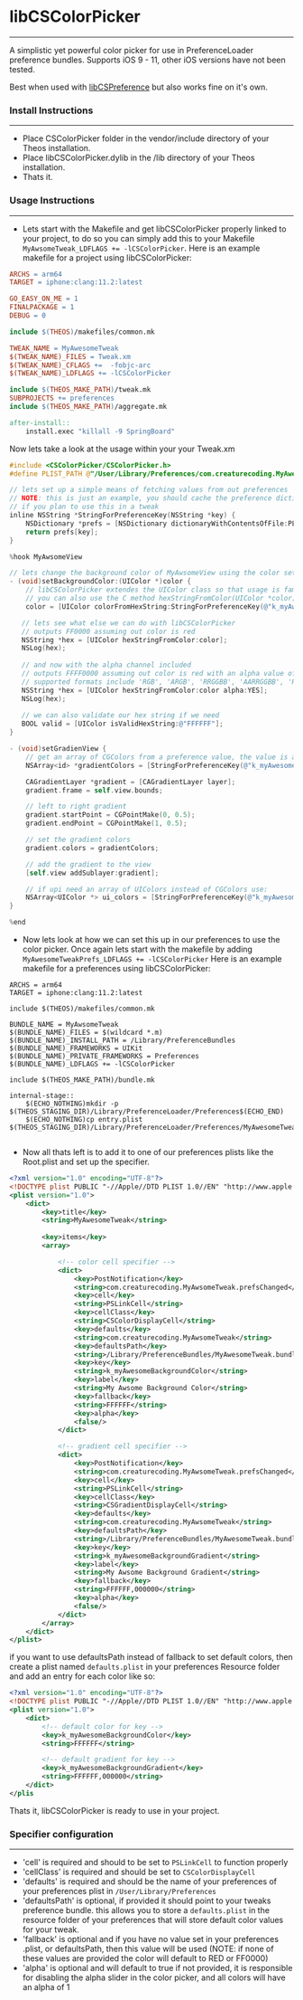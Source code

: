 # libCSColorPicker

---

A simplistic yet powerful color picker for use in PreferenceLoader preference bundles. Supports iOS 9 - 11, other iOS versions have not been tested.

Best when used with [libCSPreference](https://creaturesurvive.github.io/repo/cydia/libcspreferences/depiction/) but also works fine on it's own.

### Install Instructions

---

* Place CSColorPicker folder in the vendor/include directory of your Theos installation.
* Place libCSColorPicker.dylib in the /lib directory of your Theos installation.
* Thats it.



### Usage Instructions

---

* Lets start with the Makefile and get libCSColorPicker properly linked to your project, to do so you can simply add this to your Makefile `MyAwsomeTweak_LDFLAGS += -lCSColorPicker`. Here is an example makefile for a project using libCSColorPicker:

```makefile
ARCHS = arm64
TARGET = iphone:clang:11.2:latest

GO_EASY_ON_ME = 1
FINALPACKAGE = 1
DEBUG = 0

include $(THEOS)/makefiles/common.mk

TWEAK_NAME = MyAwesomeTweak
$(TWEAK_NAME)_FILES = Tweak.xm
$(TWEAK_NAME)_CFLAGS +=  -fobjc-arc
$(TWEAK_NAME)_LDFLAGS += -lCSColorPicker

include $(THEOS_MAKE_PATH)/tweak.mk
SUBPROJECTS += preferences
include $(THEOS_MAKE_PATH)/aggregate.mk

after-install::
	install.exec "killall -9 SpringBoard"
```



Now lets take a look at the usage within your your Tweak.xm

```objective-c
#include <CSColorPicker/CSColorPicker.h>
#define PLIST_PATH @"/User/Library/Preferences/com.creaturecoding.MyAwesomeTweak.plist"

// lets set up a simple means of fetching values from out preferences
// NOTE: this is just an example, you should cache the preference dictionary 
// if you plan to use this in a tweak
inline NSString *StringForPreferenceKey(NSString *key) {
    NSDictionary *prefs = [NSDictionary dictionaryWithContentsOfFile:PLIST_PATH] ? : [NSDictionary new];
    return prefs[key];
}

%hook MyAwsomeView

// lets change the background color of MyAwsomeView using the color set in our preferences
- (void)setBackgroundColor:(UIColor *)color {
	// libCSColorPicker extendes the UIColor class so that usage is familiar
	// you can also use the C method hexStringFromColor(UIColor *color);
    color = [UIColor colorFromHexString:StringForPreferenceKey(@"k_myAwesomeBackgroundColor)];

   // lets see what else we can do with libCSColorPicker
   // outputs FF0000 assuming out color is red
   NSString *hex = [UIColor hexStringFromColor:color];
   NSLog(hex); 
   
   // and now with the alpha channel included
   // outputs FFFF0000 assuming out color is red with an alpha value of 1
   // supported formats include 'RGB', 'ARGB', 'RRGGBB', 'AARRGGBB', 'RGB:0.25', 'RRGGBB:0.25'
   NSString *hex = [UIColor hexStringFromColor:color alpha:YES];
   NSLog(hex); 
   
   // we can also validate our hex string if we need 
   BOOL valid = [UIColor isValidHexString:@"FFFFFF"];
}

- (void)setGradienView {
	// get an array of CGColors from a preference value, the value is a comma separated string of hex colors eg" FFFFFF,000000,111111
	NSArray<id> *gradientColors = [StringForPreferenceKey(@"k_myAwesomeBackgroundGradient) gradientStringCGColors];

	CAGradientLayer *gradient = [CAGradientLayer layer];
    gradient.frame = self.view.bounds;

	// left to right gradient
    gradient.startPoint = CGPointMake(0, 0.5);
    gradient.endPoint = CGPointMake(1, 0.5);

	// set the gradient colors
	gradient.colors = gradientColors;

	// add the gradient to the view
	[self.view addSublayer:gradient];

	// if upi need an array of UIColors instead of CGColors use:
	NSArray<UIColor *> ui_colors = [StringForPreferenceKey(@"k_myAwesomeBackgroundGradient) gradientStringColors]; 
}

%end
```



* Now lets look at how we can set this up in our preferences to use the color picker. Once again lets start with the makefile by adding `MyAwesomeTweakPrefs_LDFLAGS += -lCSColorPicker` Here is an example makefile for a preferences using libCSColorPicker:

```
ARCHS = arm64
TARGET = iphone:clang:11.2:latest

include $(THEOS)/makefiles/common.mk

BUNDLE_NAME = MyAwsomeTweak
$(BUNDLE_NAME)_FILES = $(wildcard *.m)
$(BUNDLE_NAME)_INSTALL_PATH = /Library/PreferenceBundles
$(BUNDLE_NAME)_FRAMEWORKS = UIKit
$(BUNDLE_NAME)_PRIVATE_FRAMEWORKS = Preferences
$(BUNDLE_NAME)_LDFLAGS += -lCSColorPicker

include $(THEOS_MAKE_PATH)/bundle.mk

internal-stage::
	$(ECHO_NOTHING)mkdir -p $(THEOS_STAGING_DIR)/Library/PreferenceLoader/Preferences$(ECHO_END)
	$(ECHO_NOTHING)cp entry.plist $(THEOS_STAGING_DIR)/Library/PreferenceLoader/Preferences/MyAwesomeTweak.plist$(ECHO_END)


```



* Now all thats left is to add it to one of our preferences plists like the Root.plist and set up the specifier.

```xml
<?xml version="1.0" encoding="UTF-8"?>
<!DOCTYPE plist PUBLIC "-//Apple//DTD PLIST 1.0//EN" "http://www.apple.com/DTDs/PropertyList-1.0.dtd">
<plist version="1.0">
	<dict>
        <key>title</key>
		<string>MyAwesomeTweak</string>
		
		<key>items</key>
		<array>

			<!-- color cell specifier -->
			<dict>
				<key>PostNotification</key>
				<string>com.creaturecoding.MyAwsomeTweak.prefsChanged</string> 
				<key>cell</key>
				<string>PSLinkCell</string>
				<key>cellClass</key>
				<string>CSColorDisplayCell</string>
				<key>defaults</key>
				<string>com.creaturecoding.MyAwsomeTweak</string>
				<key>defaultsPath</key>
				<string>/Library/PreferenceBundles/MyAwesomeTweak.bundle</string>
				<key>key</key>
				<string>k_myAwesomeBackgroundColor</string>
				<key>label</key>
				<string>My Awsome Background Color</string>
                <key>fallback</key>
                <string>FFFFFF</string>
				<key>alpha</key>
				<false/>
			</dict>

			<!-- gradient cell specifier -->
			<dict>
				<key>PostNotification</key>
				<string>com.creaturecoding.MyAwsomeTweak.prefsChanged</string> 
				<key>cell</key>
				<string>PSLinkCell</string>
				<key>cellClass</key>
				<string>CSGradientDisplayCell</string>
				<key>defaults</key>
				<string>com.creaturecoding.MyAwsomeTweak</string>
				<key>defaultsPath</key>
				<string>/Library/PreferenceBundles/MyAwesomeTweak.bundle</string>
				<key>key</key>
				<string>k_myAwesomeBackgroundGradient</string>
				<key>label</key>
				<string>My Awsome Background Gradient</string>
                <key>fallback</key>
                <string>FFFFFF,000000</string>
				<key>alpha</key>
				<false/>
			</dict>
		</array>
	</dict>
</plist>
```

if you want to use defaultsPath instead of fallback to set default colors, then create a plist named `defaults.plist` in your preferences Resource folder and add an entry for each color like so:

```xml
<?xml version="1.0" encoding="UTF-8"?>
<!DOCTYPE plist PUBLIC "-//Apple//DTD PLIST 1.0//EN" "http://www.apple.com/DTDs/PropertyList-1.0.dtd">
<plist version="1.0">
	<dict>
		<!-- default color for key -->
		<key>k_myAwesomeBackgroundColor</key>
		<string>FFFFFF</string>

		<!-- default gradient for key -->
		<key>k_myAwesomeBackgroundGradient</key>
		<string>FFFFFF,000000</string>
	</dict>
</plis
```



Thats it, libCSColorPicker is ready to use in your project.

### Specifier configuration

---

* 'cell' is required and should to be set to `PSLinkCell` to function properly
*  'cellClass' is required and should be set to `CSColorDisplayCell`
* 'defaults' is required and should be the name of your preferences of your preferences plist in `/User/Library/Preferences`
* 'defaultsPath' is optional, if provided it should point to your tweaks preference bundle. this allows you to store a `defaults.plist` in the resource folder of your preferences that will store default color values for your tweak.
* 'fallback' is optional and if you have no value set in your preferences .plist, or defaultsPath, then this value will be used (NOTE: if none of these values are provided the color will default to RED or FF0000)
* 'alpha' is optional and will default to true if not provided, it is responsible for disabling the alpha slider in the color picker, and all colors will have an alpha of 1